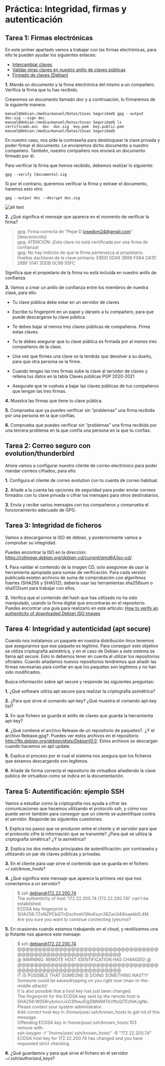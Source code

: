 # Práctica: Integridad, firmas y autenticación

## Tarea 1: Firmas electrónicas

En este primer apartado vamos a trabajar con las firmas electrónicas, para 
ello te pueden ayudar los siguientes enlaces:

* [Intercambiar claves](https://www.gnupg.org/gph/es/manual/x75.html)
* [Validar otras claves en nuestro anillo de claves públicas](https://www.gnupg.org/gph/es/manual/x354.html)
* [Firmado de claves (Debian)](https://www.debian.org/events/keysigning.es.html)

**1.** Manda un documento y la firma electrónica del mismo a un compañero. 
Verifica la firma que tu has recibido.

Crearemos un documento llamado _doc_ y a continuación, lo firmaremos de la
siguiente manera:

```
manuel@debian:/media/manuel/Datos/Cosas Seguridad$ gpg --output doc.sig --sign doc
manuel@debian:/media/manuel/Datos/Cosas Seguridad$ ls
certificado.asc  doc  doc.sig  key.pem  key.public.pem
manuel@debian:/media/manuel/Datos/Cosas Seguridad$ 
```

En nuestro caso, nos pide la contraseña para desbloquear la clave privada y
poder firmar el documento. Le enviaremos dicho documento a nuestro compañero.
También, nuestro compañero nos enviará un documento firmado por él.

Para verificar la firma que hemos recibido, debemos realizar lo siguiente:

```
gpg --verify [documento].sig
```

Si por el contrario, queremos verificar la firma y extraer el documento, haremos
esto otro:

```
gpg --output doc --decrypt doc.sig
```

![alt text](../Imágenes/Ej1firmaselec.png)

**2.** ¿Qué significa el mensaje que aparece en el momento de verificar la 
firma?

> gpg: Firma correcta de "Pepe D <josedom24@gmail.com>" [desconocido]  
> gpg: ATENCIÓN: ¡Esta clave no está certificada por una firma de confianza!  
> gpg:          No hay indicios de que la firma pertenezca al propietario.  
> Huellas dactilares de la clave primaria: E8DD 5DA9 3B88 F08A DA1D  26BF 5141 3DDB 0C99 55FC  

Significa que el propietario de la firma no está incluida en nuestro anillo de
confianza.

**3.** Vamos a crear un anillo de confianza entre los miembros de nuestra 
clase, para ello.
        
* Tu clave pública debe estar en un servidor de claves

* Escribe tu fingerprint en un papel y dárselo a tu compañero, para que puede 
  descargarse tu clave pública.

* Te debes bajar al menos tres claves públicas de compañeros. Firma estas 
  claves.

* Tu te debes asegurar que tu clave pública es firmada por al menos tres 
  compañeros de la clase.

* Una vez que firmes una clave se la tendrás que devolver a su dueño, para 
  que otra persona se la firme.

* Cuando tengas las tres firmas sube la clave al servidor de claves y 
  rellena tus datos en la tabla Claves públicas PGP 2020-2021

* Asegurate que te vuelves a bajar las claves públicas de tus compañeros que 
  tengan las tres firmas.
   
**4.** Muestra las firmas que tiene tu clave pública.

**5.** Comprueba que ya puedes verificar sin “problemas” una firma recibida 
por una persona en la que confías.

**6.** Comprueba que puedes verificar sin “problemas” una firma recibida por 
una tercera problema en la que confía una persona en la que tu confías.


## Tarea 2: Correo seguro con evolution/thunderbird

Ahora vamos a configurar nuestro cliente de correo electrónico para 
poder mandar correos cifrados, para ello:

**1.** Configura el cliente de correo evolution con tu cuenta de correo 
habitual.

**2.** Añade a la cuenta las opciones de seguridad para poder enviar correos 
firmados con tu clave privada o cifrar los mensajes para otros destinatarios.
    
**3.** Envía y recibe varios mensajes con tus compañeros y comprueba el 
funcionamiento adecuado de GPG.


## Tarea 3: Integridad de ficheros

Vamos a descargarnos la ISO de debian, y posteriormente vamos a comprobar su 
integridad.

Puedes encontrar la ISO en la dirección: 
_https://cdimage.debian.org/debian-cd/current/amd64/iso-cd/_.

**1.** Para validar el contenido de la imagen CD, solo asegúrese de usar la 
herramienta apropiada para sumas de verificación. Para cada versión publicada 
existen archivos de suma de comprobación con algoritmos fuertes 
(SHA256 y SHA512); debería usar las herramientas sha256sum o sha512sum para 
trabajar con ellos.
    
**2.** Verifica que el contenido del hash que has utilizado no ha sido 
manipulado, usando la firma digital que encontrarás en el repositorio. 
Puedes encontrar una guía para realizarlo en este artículo: [How to verify 
an authenticity of downloaded Debian ISO images](https://linuxconfig.org/how-to-verify-an-authenticity-of-downloaded-debian-iso-images)

## Tarea 4: Integridad y autenticidad (apt secure)

Cuando nos instalamos un paquete en nuestra distribución linux tenemos que 
asegurarnos que ese paquete es legítimo. Para conseguir este objetivo se 
utiliza criptografía asimétrica, y en el caso de Debian a este sistema se 
llama apt secure. Esto lo debemos tener en cuenta al utilizar los 
repositorios oficiales. Cuando añadamos nuevos repositorios tendremos que 
añadir las firmas necesarias para confiar en que los paquetes son legítimos 
y no han sido modificados.

Busca información sobre apt secure y responde las siguientes preguntas:

**1.** ¿Qué software utiliza apt secure para realizar la criptografía 
asimétrica?
    
**2.** ¿Para que sirve el comando apt-key? ¿Qué muestra el comando apt-key list?
    
**3.** En que fichero se guarda el anillo de claves que guarda la herramienta 
apt-key?
   
**4.** ¿Qué contiene el archivo Release de un repositorio de paquetes?. 
¿Y el archivo Release.gpg?. Puedes ver estos archivos en el repositorio 
_http://ftp.debian.org/debian/dists/Debian10.1/_. Estos archivos se descargan 
cuando hacemos un apt update.
    
**5.** Explica el proceso por el cual el sistema nos asegura que los ficheros 
que estamos descargando son legítimos.
    
**6.** Añade de forma correcta el repositorio de virtualbox añadiendo la clave 
pública de virtualbox como se indica en la documentación.


## Tarea 5: Autentificación: ejemplo SSH

Vamos a estudiar como la criptografía nos ayuda a cifrar las comunicaciones 
que hacemos utilizando el protocolo ssh, y cómo nos puede servir también para 
conseguir que un cliente se autentifique contra el servidor. 
Responde las siguientes cuestiones:

**1.** Explica los pasos que se producen entre el cliente y el servidor para 
que el protocolo cifre la información que se transmite? 
¿Para qué se utiliza la criptografía simétrica? ¿Y la asimétrica?
    
**2.** Explica los dos métodos principales de autentificación: por contraseña 
y utilizando un par de claves públicas y privadas.
   
**3.** En el cliente para uqe sirve el contenido que se guarda en el 
fichero _~/.ssh/know_hosts_?

**4.** ¿Qué significa este mensaje que aparece la primera vez que nos 
conectamos a un servidor?

> $ ssh debian@172.22.200.74  
> The authenticity of host '172.22.200.74 (172.22.200.74)' can't be established.  
> ECDSA key fingerprint is SHA256:7ZoNZPCbQTnDso1meVSNoKszn38ZwUI4i6saebbfL4M.  
> Are you sure you want to continue connecting (yes/no)?   

**5.** En ocasiones cuando estamos trabajando en el cloud, y reutilizamos una 
ip flotante nos aparece este mensaje:

> $ ssh debian@172.22.200.74  
> @@@@@@@@@@@@@@@@@@@@@@@@@@@@@@@@@@@@@@@@@@@@@@@@@@@@@@@@@@@  
> @    WARNING: REMOTE HOST IDENTIFICATION HAS CHANGED!     @  
> @@@@@@@@@@@@@@@@@@@@@@@@@@@@@@@@@@@@@@@@@@@@@@@@@@@@@@@@@@@  
> IT IS POSSIBLE THAT SOMEONE IS DOING SOMETHING NASTY!  
> Someone could be eavesdropping on you right now (man-in-the-middle attack)!  
> It is also possible that a host key has just been changed.  
> The fingerprint for the ECDSA key sent by the remote host is  
> SHA256:W05RrybmcnJxD3fbwJOgSNNWATkVftsQl7EzfeKJgNc.  
> Please contact your system administrator.  
> Add correct host key in /home/jose/.ssh/known_hosts to get rid of this message.  
> Offending ECDSA key in /home/jose/.ssh/known_hosts:103  
>   remove with:  
>   ssh-keygen -f "/home/jose/.ssh/known_hosts" -R "172.22.200.74"  
> ECDSA host key for 172.22.200.74 has changed and you have requested strict checking.  

**6.** ¿Qué guardamos y para qué sirve el fichero en el servidor 
_~/.ssh/authorized_keys_?




